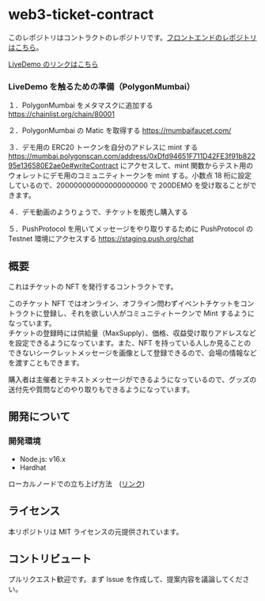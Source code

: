 # web3-ticket-contract

このレポジトリはコントラクトのレポジトリです。[フロントエンドのレポジトリはこちら](https://github.com/yu23ki14/TicketFrontend)。

[LiveDemo のリンクはこちら](https://ticket-frontend-nine.vercel.app/)

### LiveDemo を触るための準備（PolygonMumbai）

１．PolygonMumbai をメタマスクに追加する
https://chainlist.org/chain/80001

２．PolygonMumbai の Matic を取得する
https://mumbaifaucet.com/

３．デモ用の ERC20 トークンを自分のアドレスに mint する
https://mumbai.polygonscan.com/address/0xDfd94651F711D42FE3f91b82295e136580E2ae0e#writeContract にアクセスして、mint 関数からテスト用のウォレットにデモ用のコミュニティトークンを mint する。小数点 18 桁に設定しているので、200000000000000000000 で 200DEMO を受け取ることができます。

４．デモ動画のようりょうで、チケットを販売し購入する

５．PushProtocol を用いてメッセージをやり取りするために PushProtocol の Testnet 環境にアクセスする
https://staging.push.org/chat

## 概要

これはチケットの NFT を発行するコントラクトです。

このチケット NFT ではオンライン、オフライン問わずイベントチケットをコントラクトに登録し、それを欲しい人がコミュニティトークンで Mint するようになっています。  
チケットの登録時には供給量（MaxSupply）、価格、収益受け取りアドレスなどを設定できるようになっています。また、NFT を持っている人しか見ることのできないシークレットメッセージを画像として登録できるので、会場の情報などを渡すこともできます。

購入者は主催者とテキストメッセージができるようになっているので、グッズの送付先や質問などのやり取りもできるようになっています。

## 開発について

### 開発環境

- Node.js: v16.x
- Hardhat

ローカルノードでの立ち上げ方法　([リンク](docs/local_node.md))

## ライセンス

本リポジトリは MIT ライセンスの元提供されています。

## コントリビュート

プルリクエスト歓迎です。まず Issue を作成して、提案内容を議論してください。
